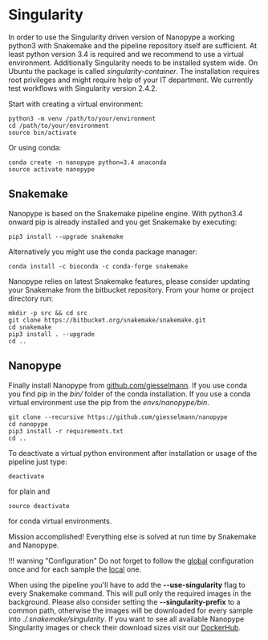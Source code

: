 # Singularity

In order to use the Singularity driven version of Nanopype a working python3 with Snakemake and the pipeline repository itself are sufficient. At least python version 3.4 is required and we recommend to use a virtual environment. Additionally Singularity needs to be installed system wide. On Ubuntu the package is called *singularity-container*. The installation requires root privileges and might require help of your IT department. We currently test workflows with Singularity version 2.4.2.

Start with creating a virtual environment:

```
python3 -m venv /path/to/your/environment
cd /path/to/your/environment
source bin/activate
```

Or using conda:

```
conda create -n nanopype python=3.4 anaconda
source activate nanopype

```

## Snakemake

Nanopype is based on the Snakemake pipeline engine. With python3.4 onward pip is already installed and you get Snakemake by executing:

```
pip3 install --upgrade snakemake
```

Alternatively you might use the conda package manager:

```
conda install -c bioconda -c conda-forge snakemake
```

Nanopype relies on latest Snakemake features, please consider updating your Snakemake from the bitbucket repository. From your home or project directory run:

```
mkdir -p src && cd src
git clone https://bitbucket.org/snakemake/snakemake.git
cd snakemake
pip3 install . --upgrade
cd ..
```

## Nanopype
Finally install Nanopype from [github.com/giesselmann](https://github.com/giesselmann/nanopype/). If you use conda you find pip in the *bin/* folder of the conda installation. If you use a conda virtual environment use the pip from the *envs/nanopype/bin*.

```
git clone --recursive https://github.com/giesselmann/nanopype
cd nanopype
pip3 install -r requirements.txt
cd ..
```
To deactivate a virtual python environment after installation or usage of the pipeline just type:

```
deactivate
```

for plain and

```
source deactivate
```

for conda virtual environments.

Mission accomplished! Everything else is solved at run time by Snakemake and Nanopype.

!!! warning "Configuration"
    Do not forget to follow the [global](configuration.md) configuration once and for each sample the [local](../usage/general.md) one.

When using the pipeline you'll have to add the **--use-singularity** flag to every Snakemake command. This will pull only the required images in the background. Please also consider setting the **--singularity-prefix** to a common path, otherwise the images will be downloaded for every sample into *./.snakemake/singularity*. If you want to see all available Nanopype Singularity images or check their download sizes visit our [DockerHub](https://cloud.docker.com/repository/list).
